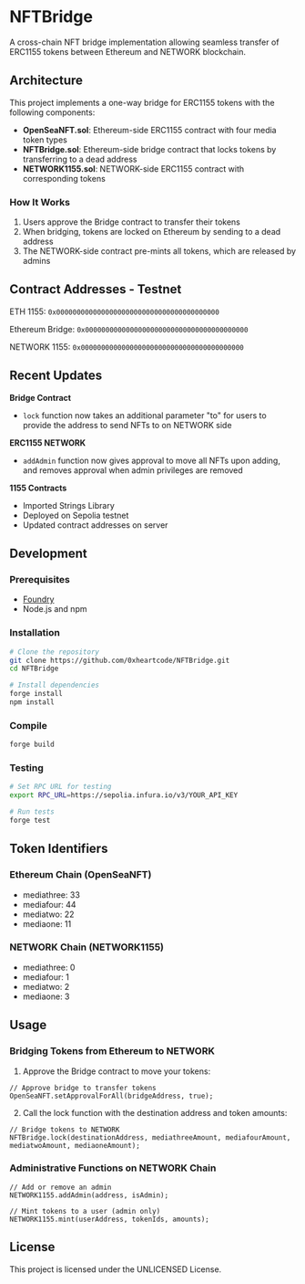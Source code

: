 # NFTBridge

A cross-chain NFT bridge implementation allowing seamless transfer of ERC1155 tokens between Ethereum and NETWORK blockchain.

## Architecture

This project implements a one-way bridge for ERC1155 tokens with the following components:

- **OpenSeaNFT.sol**: Ethereum-side ERC1155 contract with four media token types
- **NFTBridge.sol**: Ethereum-side bridge contract that locks tokens by transferring to a dead address
- **NETWORK1155.sol**: NETWORK-side ERC1155 contract with corresponding tokens

### How It Works

1. Users approve the Bridge contract to transfer their tokens
2. When bridging, tokens are locked on Ethereum by sending to a dead address
3. The NETWORK-side contract pre-mints all tokens, which are released by admins

## Contract Addresses - **Testnet**

ETH 1155: ```0x0000000000000000000000000000000000000000```

Ethereum Bridge: ```0x0000000000000000000000000000000000000000```

NETWORK 1155: ```0x0000000000000000000000000000000000000000```

## Recent Updates

**Bridge Contract**
- `lock` function now takes an additional parameter "to" for users to provide the address to send NFTs to on NETWORK side

**ERC1155 NETWORK**
- `addAdmin` function now gives approval to move all NFTs upon adding, and removes approval when admin privileges are removed

**1155 Contracts**
- Imported Strings Library
- Deployed on Sepolia testnet
- Updated contract addresses on server

## Development

### Prerequisites

- [Foundry](https://getfoundry.sh/)
- Node.js and npm

### Installation

```bash
# Clone the repository
git clone https://github.com/0xheartcode/NFTBridge.git
cd NFTBridge

# Install dependencies
forge install
npm install
```

### Compile

```bash
forge build
```

### Testing

```bash
# Set RPC URL for testing
export RPC_URL=https://sepolia.infura.io/v3/YOUR_API_KEY

# Run tests
forge test
```

## Token Identifiers

### Ethereum Chain (OpenSeaNFT)
- mediathree: 33
- mediafour: 44
- mediatwo: 22
- mediaone: 11

### NETWORK Chain (NETWORK1155)
- mediathree: 0
- mediafour: 1
- mediatwo: 2
- mediaone: 3

## Usage

### Bridging Tokens from Ethereum to NETWORK

1. Approve the Bridge contract to move your tokens:
```solidity
// Approve bridge to transfer tokens
OpenSeaNFT.setApprovalForAll(bridgeAddress, true);
```

2. Call the lock function with the destination address and token amounts:
```solidity
// Bridge tokens to NETWORK
NFTBridge.lock(destinationAddress, mediathreeAmount, mediafourAmount, mediatwoAmount, mediaoneAmount);
```

### Administrative Functions on NETWORK Chain

```solidity
// Add or remove an admin
NETWORK1155.addAdmin(address, isAdmin);

// Mint tokens to a user (admin only)
NETWORK1155.mint(userAddress, tokenIds, amounts);
```

## License

This project is licensed under the UNLICENSED License.
